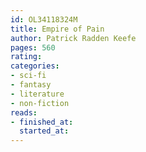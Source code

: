 ```yaml
---
id: OL34118324M
title: Empire of Pain
author: Patrick Radden Keefe
pages: 560
rating: 
categories:
- sci-fi
- fantasy
- literature
- non-fiction
reads:
- finished_at: 
  started_at: 
---
```

